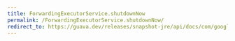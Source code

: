 ```yaml
---
title: ForwardingExecutorService.shutdownNow
permalink: /ForwardingExecutorService.shutdownNow/
redirect_to: https://guava.dev/releases/snapshot-jre/api/docs/com/google/common/util/concurrent/ForwardingExecutorService.html#shutdownNow--
---
```

